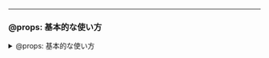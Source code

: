 
---
### @props: 基本的な使い方
<details>
<summary>@props: 基本的な使い方</summary>

```javascript
export default {
  props: {
    title: {
      type: String,
      required: true,
    },
  },
}
